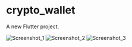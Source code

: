 # crypto_wallet

A new Flutter project.

![Screenshot_1](https://user-images.githubusercontent.com/44892139/178469192-51386118-42f8-44fe-9f01-304bf3504d3c.png)
![Screenshot_2](https://user-images.githubusercontent.com/44892139/178469216-72d37f9d-a805-46ac-8af3-b150db5e931d.png)
![Screenshot_3](https://user-images.githubusercontent.com/44892139/178469233-55c5c69e-1d80-456d-a1f6-5756e798820e.png)
